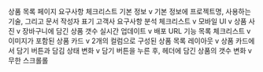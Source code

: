 상품 목록 페이지 요구사항 체크리스트
기본 정보
 v 기본 정보에 프로젝트명, 사용하는 기술, 그리고 문서 작성자 표기
고객사 요구사항 분석 체크리스트
 v 모바일 UI
 v 상품 사진
 v 장바구니에 담긴 상품 갯수 실시간 업데이트
 v 배포 URL
기능 목록 체크리스트
 v 이미지가 포함된 상품 카드
 v 2개의 컬럼으로 구성된 상품 목록 레이아웃
 v 상품 카드에서 담기 버튼과 담김 상태 변화
 v 담기 버튼을 누른 후, 헤더에 담긴 상품의 갯수 변화
 v 무한 스크롤롤
